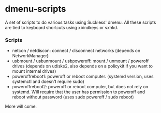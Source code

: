 # dmenu-scripts
A set of scripts to do various tasks using Suckless' dmenu. All these scripts are tied to keyboard shortcuts using xbindkeys or sxhkd.

### Scripts
  * netcon / netdiscon: connect / disconnect networks (depends on NetworkManager)
  * usbmount / usbunmount / usbpoweroff: mount / unmount / poweroff drives (depends on udisks2, also depends on a policykit if you want to mount internal drives)
  * poweroffreboot1: poweroff or reboot computer. (systemd version, uses systemctl and doesn't require sudo)
  * poweroffreboot2: poweroff or reboot computer, but does not rely on systemd. Will require that the user has permission to poweroff and reboot without password (uses sudo poweroff / sudo reboot)

More will come.
